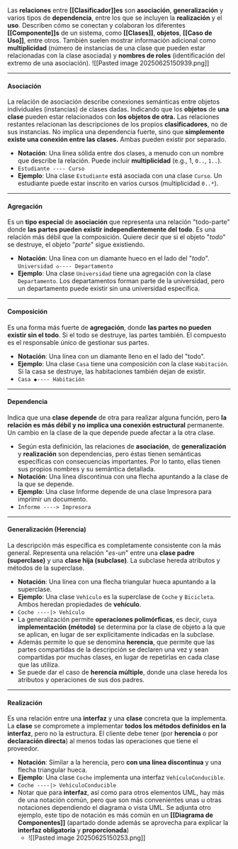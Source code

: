 Las **relaciones** entre **[[Clasificador]]es** son **asociación**, **generalización** y varios tipos de **dependencia**, entre los que se incluyen la **realización** y el **uso**.
Describen cómo se conectan y colaboran los diferentes **[[Componente]]s** de un sistema, como **[[Clases]]**, **objetos**, **[[Caso de Uso]]**, entre otros.
También suelen mostrar información adicional como **multiplicidad** (número de instancias de una clase que pueden estar relacionadas con la clase asociada) y **nombres de roles** (identificación del extremo de una asociación).
![[Pasted image 20250625150939.png]]
****
#### **Asociación**
La relación de asociación describe conexiones semánticas entre objetos individuales (instancias) de clases dadas. Indicando que los **objetos** de **una clase** pueden estar relacionados con **los objetos de otra.**
Las relaciones restantes relacionan las descripciones de los propios **clasificadores**, no de sus instancias.
No implica una dependencia fuerte, sino que **simplemente existe una conexión entre las clases.** Ambas pueden existir por separado.
- **Notación**: Una línea sólida entre dos clases, a menudo con un nombre que describe la relación. Puede incluir **multiplicidad** (e.g., 1, `0..`, `1..`).
- `Estudiante ---- Curso`
- **Ejemplo**: Una clase `Estudiante` está asociada con una clase `Curso`. Un estudiante puede estar inscrito en varios cursos (multiplicidad `0..*`).
****
#### **Agregación**
Es un **tipo especial** de **asociación** que representa una relación "todo-parte" donde **las partes pueden existir independientemente del todo**. Es una relación más débil que la composición. 
Quiere decir que si el objeto "*todo*" se destruye, el objeto "*parte*" sigue existiendo.
- **Notación**: Una línea con un diamante hueco en el lado del "*todo*". `Universidad ◇---- Departamento`
- **Ejemplo**: Una clase `Universidad` tiene una agregación con la clase `Departamento`. Los departamentos forman parte de la universidad, pero un departamento puede existir sin una universidad específica.
****
#### **Composición**
Es una forma más fuerte de **agregación**, donde **las partes no pueden existir sin el todo**. Si el todo se destruye, las partes también. 
El compuesto es el responsable único de gestionar sus partes.
- **Notación**: Una línea con un diamante lleno en el lado del "todo".
- **Ejemplo**: Una clase `Casa` tiene una composición con la clase `Habitación`. Si la casa se destruye, las habitaciones también dejan de existir.
- `Casa ◆---- Habitación`
****
#### **Dependencia**
Indica que una **clase** **depende** de otra para realizar alguna función, pero **la relación es más débil y no implica una conexión estructural** permanente.
Un cambio en la clase de la que depende puede afectar a la otra clase.
- Según esta definición, las relaciones de **asociación**, de **generalización** y **realización** son dependencias, pero éstas tienen semánticas específicas con consecuencias importantes. Por lo tanto, ellas tienen sus propios nombres y su semántica detallada.
- **Notación**: Una línea discontinua con una flecha apuntando a la clase de la que se depende.
- **Ejemplo**: Una clase Informe depende de una clase Impresora para imprimir un documento.
- `Informe ----> Impresora`
****
#### **Generalización (Herencia)**
La descripción más específica es completamente consistente con la más general. Representa una relación "*es-un*" entre una **clase padre (superclase)** y una **clase hija (subclase)**. La subclase hereda atributos y métodos de la superclase.
- **Notación**: Una línea con una flecha triangular hueca apuntando a la superclase.
- **Ejemplo**: Una clase `Vehículo` es la superclase de `Coche` y `Bicicleta`. Ambos heredan propiedades de **vehículo**.
- `Coche ----|> Vehículo`
- La generalización permite **operaciones polimórficas**, es decir, cuya **implementación (método)** se determina por la clase de objeto a la que se aplican, en lugar de ser explícitamente indicadas en la subclase.
- Además permite lo que se denomina **herencia**, que permite que las partes compartidas de la descripción se declaren una vez y sean compartidas por muchas clases, en lugar de repetirlas en cada clase que las utiliza.
- Se puede dar el caso de **herencia múltiple**, donde una clase hereda los atributos y operaciones de sus dos padres.
****
#### **Realización**
Es una relación entre una **interfaz** y una **clase** concreta que la implementa.
La **clase** se compromete a implementar **todos los métodos definidos en la interfaz**, pero no la estructura.
El cliente debe tener (por **herencia** o por **declaración directa**) al menos todas las operaciones que tiene el proveedor.
- **Notación**: Similar a la herencia, pero **con una línea discontinua** y una flecha triangular hueca.
- **Ejemplo**: Una clase `Coche` implementa una interfaz `VehículoConducible`.
- `Coche ----|> VehículoConducible`
- Notar que para **interfaz**, así como para otros elementos UML, hay más de una notación común, pero que son más convenientes unas u otras notaciones dependiendo el diagrama o vista UML. Se adjunta otro ejemplo, este tipo de notación es más común en un **[[Diagrama de Componentes]]** (apartado donde además se aprovecha para explicar la **interfaz obligatoria** y **proporcionada**)
	- ![[Pasted image 20250625150253.png]]

